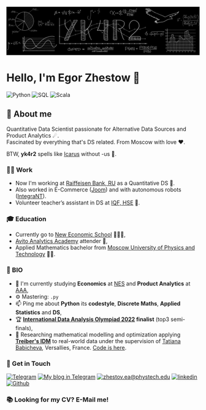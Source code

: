 ![wallpaper](https://github.com/yk4r2/yk4r2/blob/master/GitHub.png)
# Hello, I'm Egor Zhestow 👋

![Python](https://img.shields.io/badge/-%20%20%20%20python:%20%20%208/10-ffdc7c?logo=python&style=for-the-badge&suffix=expert&logoColor=white)
![SQL](https://img.shields.io/badge/-%20%20%20%20SQL:%20%20%207/10-ffaa67?&logo=postgresql&style=for-the-badge&suffix=expert)
![Scala](https://img.shields.io/badge/-SPARK+SCALA:%204/10-da674a?logo=scala&style=for-the-badge&suffix=expert&logoColor=white)

## 🔎 About me

Quantitative Data Scientist passionate for Alternative Data Sources and Product Analytics ☄.\
Fascinated by everything that's DS related. From Moscow with love ❤️.

BTW, **yk4r2** spells like [Icarus](https://en.wikipedia.org/wiki/Icarus) without -us 🦅.

### 🏋️‍♀️ Work
- Now I'm working at [Raiffeisen Bank, RU](www.raiffeisen.ru/) as a Quantitative DS 💽.
- Also worked in E-Commerce ([Joom](www.joom.com)) and with autonomous robots ([IntegraNT](www.integrant.ru/)).
- Volunteer teacher’s assistant in DS at [IQF, HSE](https://iqf.hse.ru/) 💸.

### 🎓 Education
- Currently go to [New Economic School](https://www.nes.ru/?lang=en) 🙋🏻‍♂️,
- [Avito Analytics Academy](https://avito-analytics-academy.ru) attender 🥑,
- Applied Mathematics bachelor from [Moscow University of Physics and Technology](https://mipt.ru/english/) 👨‍🏫.

### 👾 BIO

- 🔭 I'm currently studying **Economics** at [NES](https://www.nes.ru/?lang=en) and **Product Analytics** at [AAA](https://avito-analytics-academy.ru/),
- ⚙️ Mastering: `.py`
- 📫 Ping me about **Python** its **codestyle**, **Discrete Maths**, **Applied Statistics** and **DS**,
- 🏆 **[International Data Analysis Olympiad 2022](idao.world) finalist** (top3 semi-finals),
- 🧪 Researching mathematical modelling and optimization applying **[Treiber's IDM](https://en.wikipedia.org/wiki/Intelligent_driver_model)** to real-world data under the supervision of [Tatiana Babicheva](https://scholar.google.com/citations?user=Apd66t4AAAAJ&hl=th), Versallies, France. [Code is here](https://github.com/yk4r2/ZhesSim).

### 📧 Get in Touch

[![Telegram](https://img.shields.io/badge/-Telegram-2b4d59?&style=for-the-badge&logo=telegram&logoColor=white)](https://t.me/ykvr2) [![My blog in Telegram](https://img.shields.io/badge/-TG%20%E2%A0%80blog-39998e?&style=for-the-badge&logo=telegram&logoColor=white)](https://t.me/train_test_split) [![zhestov.ea@phystech.edu](https://img.shields.io/badge/%E2%A0%80%E2%A0%80Email%E2%A0%80%20-%23E62B1E.svg?&style=for-the-badge&logo=mail.ru&logoColor=white&color=ffdc7c)](mailto:zhestov.ea@phystech.edu) [![linkedin](https://img.shields.io/badge/linkedin%20-%230077B5.svg?&style=for-the-badge&logo=linkedin&logoColor=white&color=ffaa67)](https://www.linkedin.com/in/yk4r2/) [![Github](https://img.shields.io/badge/-%E2%A0%80Github%E2%A0%80-da674a?&style=for-the-badge&logo=github&logoColor=white)](https://www.github.com/yk4r2)

### 📚 Looking for my CV? E-Mail me!
